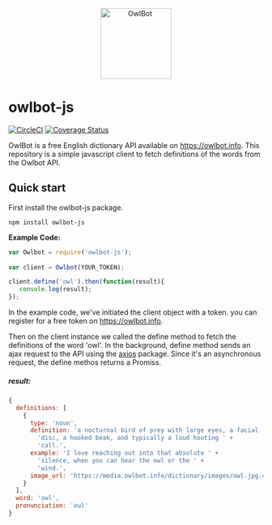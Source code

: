 <p align="center">
    <img alt="OwlBot" src="https://owlbot.info/static/dictionary/img/owlbot.png" width="140">
</p>

# owlbot-js
[![CircleCI](https://circleci.com/gh/payamnj/owlbot-js.svg?style=svg)](https://circleci.com/gh/payamnj/owlbot-js)
[![Coverage Status](https://coveralls.io/repos/github/payamnj/owlbot-js/badge.svg?branch=master)](https://coveralls.io/github/payamnj/owlbot-js?branch=master)

OwlBot is a free English dictionary API available on https://owlbot.info. 
This repository is a simple javascript client to fetch definitions of the words from the Owlbot API.

## Quick start
First install the owlbot-js package.
```
npm install owlbot-js
```

**Example Code:**
```js
var Owlbot = require('owlbot-js');
  
var client = Owlbot(YOUR_TOKEN);

client.define('owl').then(function(result){
   console.log(result);
});
```

In the example code, we've initiated the client object with a token. you can register for a free token on https://owlbot.info.

Then on the client instance we called the define method to fetch the definitions of  the word 'owl'.
In the background, define method sends an ajax request to the API using the <a href='https://github.com/axios/axios'>axios</a> package.
Since it's an asynchronous request, the define methos returns a Promiss.

##### result:
```js
{
  definitions: [
    {
      type: 'noun',
      definition: 'a nocturnal bird of prey with large eyes, a facial ' +
        'disc, a hooked beak, and typically a loud hooting ' +
        'call.',
      example: 'I love reaching out into that absolute ' +
        'silence, when you can hear the owl or the ' +
        'wind.',
      image_url: 'https://media.owlbot.info/dictionary/images/owl.jpg.400x400_q85_box-403,83,960,640_crop_detail.jpg'
    }
  ],
  word: 'owl',
  pronunciation: 'oul'
}

```
